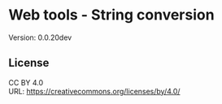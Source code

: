 # Web tools - String conversion
Version: 0.0.20dev

## License
CC BY 4.0  
URL: https://creativecommons.org/licenses/by/4.0/
